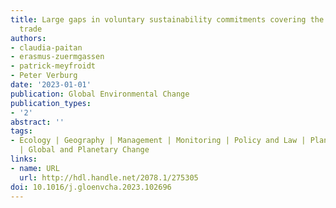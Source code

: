 ```yaml
---
title: Large gaps in voluntary sustainability commitments covering the global cocoa
  trade
authors:
- claudia-paitan
- erasmus-zuermgassen
- patrick-meyfroidt
- Peter Verburg
date: '2023-01-01'
publication: Global Environmental Change
publication_types:
- '2'
abstract: ''
tags:
- Ecology | Geography | Management | Monitoring | Policy and Law | Planning and Development
  | Global and Planetary Change
links:
- name: URL
  url: http://hdl.handle.net/2078.1/275305
doi: 10.1016/j.gloenvcha.2023.102696
---
```

